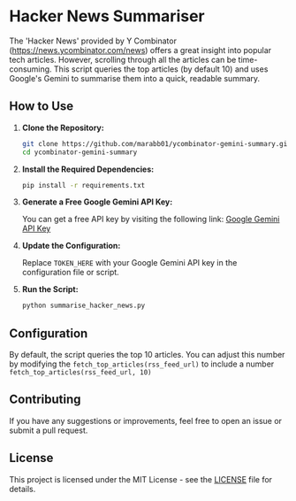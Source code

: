 
# Hacker News Summariser

The 'Hacker News' provided by Y Combinator (https://news.ycombinator.com/news) offers a great insight into popular tech articles. However, scrolling through all the articles can be time-consuming. This script queries the top articles (by default 10) and uses Google's Gemini to summarise them into a quick, readable summary.

## How to Use

1. **Clone the Repository:**

   ```bash
   git clone https://github.com/marabb01/ycombinator-gemini-summary.git
   cd ycombinator-gemini-summary
   ```

2. **Install the Required Dependencies:**

   ```bash
   pip install -r requirements.txt
   ```

3. **Generate a Free Google Gemini API Key:**

   You can get a free API key by visiting the following link: [Google Gemini API Key](https://aistudio.google.com/app/apikey)

4. **Update the Configuration:**

   Replace `TOKEN_HERE` with your Google Gemini API key in the configuration file or script.

5. **Run the Script:**

   ```bash
   python summarise_hacker_news.py
   ```

## Configuration

By default, the script queries the top 10 articles. You can adjust this number by modifying the `fetch_top_articles(rss_feed_url)` to include a number `fetch_top_articles(rss_feed_url, 10)`

## Contributing

If you have any suggestions or improvements, feel free to open an issue or submit a pull request.

## License

This project is licensed under the MIT License - see the [LICENSE](LICENSE) file for details.
